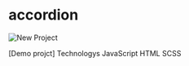 # accordion



![New Project](https://user-images.githubusercontent.com/121675616/221571641-bdf7a572-dc11-4574-9b02-a0ad655b797a.jpg)




[Demo projct]
Technologys  JavaScript  HTML SCSS




